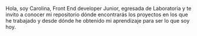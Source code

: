 Hola, soy Carolina, Front End developer Junior, egresada de Laboratoria y te invito a conocer mi repositorio dónde encontrarás los proyectos en los que he trabajado y desde dónde he obtenido mi aprendizaje para ser lo que soy hoy.
